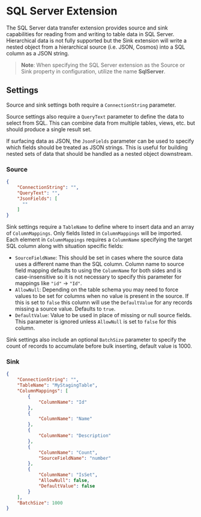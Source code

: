 # SQL Server Extension

The SQL Server data transfer extension provides source and sink capabilities for reading from and writing to table data in SQL Server. Hierarchical data is not fully supported but the Sink extension will write a nested object from a hierarchical source (i.e. JSON, Cosmos) into a SQL column as a JSON string.

> **Note**: When specifying the SQL Server extension as the Source or Sink property in configuration, utilize the name **SqlServer**.

## Settings

Source and sink settings both require a `ConnectionString` parameter.

Source settings also require a `QueryText` parameter to define the data to select from SQL. This can combine data from multiple tables, views, etc. but should produce a single result set.

If surfacing data as JSON, the `JsonFields` parameter can be used to specify which fields should be treated as JSON strings. This is useful for building nested sets of data that should be handled as a nested object downstream.

### Source

```json
{
    "ConnectionString": "",
    "QueryText": "",
    "JsonFields": [
      ""
    ]
}
```

Sink settings require a `TableName` to define where to insert data and an array of `ColumnMappings`. Only fields listed in `ColumnMappings` will be imported. Each element in `ColumnMappings` requires a `ColumnName` specifying the target SQL column along with situation specific fields:
- `SourceFieldName`: This should be set in cases where the source data uses a different name than the SQL column. Column name to source field mapping defaults to using the `ColumnName` for both sides and is case-insensitive so it is not necessary to specify this parameter for mappings like `"id"` -> `"Id"`.
- `AllowNull`: Depending on the table schema you may need to force values to be set for columns when no value is present in the source. If this is set to `false` this column will use the `DefaultValue` for any records missing a source value. Defaults to `true`.
- `DefaultValue`: Value to be used in place of missing or null source fields. This parameter is ignored unless `AllowNull` is set to `false` for this column.

Sink settings also include an optional `BatchSize` parameter to specify the count of records to accumulate before bulk inserting, default value is 1000.

### Sink

```json
{
    "ConnectionString": "",
    "TableName": "MyStagingTable",
    "ColumnMappings": [
        {
            "ColumnName": "Id"
        },
        {
            "ColumnName": "Name"
        },
        {
            "ColumnName": "Description"
        },
        {
            "ColumnName": "Count",
            "SourceFieldName": "number"
        },
        {
            "ColumnName": "IsSet",
            "AllowNull": false,
            "DefaultValue": false
        }
    ],
    "BatchSize": 1000
}
```